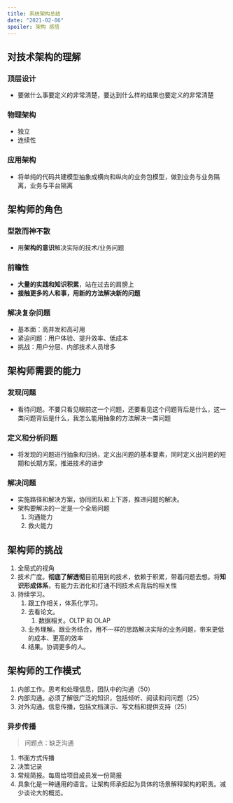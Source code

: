 ```yaml
---
title: 系统架构总结
date: "2021-02-06"
spoiler: 架构 感悟
---
```


## 对技术架构的理解

### 顶层设计

- 要做什么事要定义的非常清楚，要达到什么样的结果也要定义的非常清楚

### 物理架构

- 独立
- 连续性

### 应用架构

- 将单纯的代码共建模型抽象成横向和纵向的业务包模型，做到业务与业务隔离，业务与平台隔离

## 架构师的角色

### 型散而神不散

- 用**架构的意识**解决实际的技术/业务问题

### 前瞻性

- **大量的实践和知识积累**，站在过去的肩膀上
- **接触更多的人和事，用新的方法解决新的问题**

### 解决复杂问题

- 基本面：高并发和高可用
- 紧迫问题：用户体验、提升效率、低成本
- 挑战：用户分层、内部技术人员增多

## 架构师需要的能力

### 发现问题

- 看待问题。不要只看见眼前这一个问题，还要看见这个问题背后是什么，这一类问题背后是什么，我怎么能用抽象的方法解决一类问题

### 定义和分析问题

- 将发现的问题进行抽象和归纳，定义出问题的基本要素，同时定义出问题的短期和长期方案，推进技术的进步

### 解决问题

- 实施路径和解决方案，协同团队和上下游，推进问题的解决。
- 架构要解决的一定是一个全局问题
  1. 沟通能力
  2. 救火能力

## 架构师的挑战

1. 全局式的视角
2. 技术广度。**彻底了解透彻**目前用到的技术，依赖于积累，带着问题去想。将**知识形成体系**，有能力去消化和打通不同技术点背后的相关性
3. 持续学习。
   1. 跟工作相关，体系化学习。
   2. 去看论文。
      1. 数据相关。OLTP 和 OLAP
   3. 业务理解。跟业务结合，用不一样的思路解决实际的业务问题，带来更低的成本、更高的效率
   4. 结果。协调更多的人。

## 架构师的工作模式

1. 内部工作。思考和处理信息，团队中的沟通（50）
2. 内部沟通。必须了解很广泛的知识，包括倾听、阅读和问问题（25）
3. 对外沟通。信息传播，包括文档演示、写文档和提供支持（25）

### 异步传播

> 问题点：缺乏沟通

1. 书面方式传播
2. 决策记录
3. 常规简报。每周给项目成员发一份简报
4. 具象化是一种通用的语言。让架构师承担起为具体的场景解释架构的职责。减少谈论大的概览。
